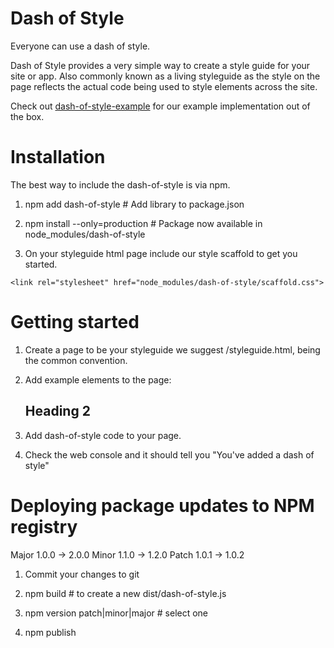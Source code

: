 Dash of Style
=============

Everyone can use a dash of style.

Dash of Style provides a very simple way to create a style guide for your site or app. Also commonly known as a living styleguide as the style on the page reflects the actual code being used to style elements across the site.

Check out [dash-of-style-example](//github.com/demingfactor/dash-of-style-example) for our example implementation out of the box.

Installation
============

The best way to include the dash-of-style is via npm.

1.    npm add dash-of-style  # Add library to package.json

2.    npm install --only=production  # Package now available in node_modules/dash-of-style

3.    On your styleguide html page include our style scaffold to get you started.

    <link rel="stylesheet" href="node_modules/dash-of-style/scaffold.css">

Getting started
===============

1. Create a page to be your styleguide we suggest /styleguide.html, being the common convention.

2. Add example elements to the page:

   <h2 class="example">Heading 2</h2>

3. Add dash-of-style code to your page.

4. Check the web console and it should tell you "You've added a dash of style"

Deploying package updates to NPM registry
=========================================

Major 1.0.0 -> 2.0.0
Minor 1.1.0 -> 1.2.0
Patch 1.0.1 -> 1.0.2

1. Commit your changes to git

2. npm build  # to create a new dist/dash-of-style.js

2. npm version patch|minor|major  # select one  

3. npm publish